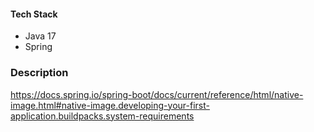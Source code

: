
#### Tech Stack

* Java 17
* Spring

### Description
https://docs.spring.io/spring-boot/docs/current/reference/html/native-image.html#native-image.developing-your-first-application.buildpacks.system-requirements
